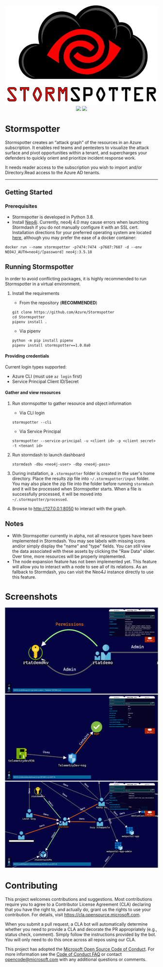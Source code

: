 <p align="center">
    <img src="misc/stormspotter.png" /><br>
    <img src="https://img.shields.io/badge/Version-1.0.0a-red" />
    <img src="https://img.shields.io/badge/python-3.8-success" />
</p>

# Stormspotter

Stormspotter creates an “attack graph” of the resources in an Azure subscription. It enables red teams and pentesters to visualize the attack surface and pivot opportunities within a tenant, and supercharges your defenders to quickly orient and prioritize incident response work.  

It needs reader access to the subscription you wish to import and/or Directory.Read access to the Azure AD tenants. 

---

## Getting Started

### Prerequisites

- Stormspotter is developed in Python 3.8.
- Install [Neo4j](https://neo4j.com/download/). Currently, neo4j 4.0 may cause errors when launching Stormdash if you do not manually configure it with an SSL cert. Installation directions for your preferred operating system are located [here](https://neo4j.com/docs/operations-manual/current/installation/), although you may prefer the ease of a docker container:

```
docker run --name stormspotter -p7474:7474 -p7687:7687 -d --env NEO4J_AUTH=neo4j/[password] neo4j:3.5.18
```

## Running Stormspotter
In order to avoid conflicting packages, it is highly recommended to run Stormspotter in a virtual environment. 

1. Install the requirements

    - From the repository (**RECOMMENDED**)
    ```
    git clone https://github.com/Azure/Stormspotter
    cd Stormspotter
    pipenv install .
    ```

    - Via pipenv
    ```
    python -m pip install pipenv
    pipenv install stormspotter==1.0.0a0
    ```

#### Providing credentials
Current login types supported: 

- Azure CLI (must use `az login` first)
- Service Principal Client ID/Secret

#### Gather and view resources

1. Run stormspotter to gather resource and object information
   
    - Via CLI login
    ```
    stormspotter --cli
    ```

    - Via Service Principal
    ```
    stormspotter --service-principal -u <client id> -p <client secret> -t <tenant id>
    ```
    
2. Run stormdash to launch dashboard
    ```
    stormdash -dbu <neo4j-user> -dbp <neo4j-pass>
    ```

3. During installation, a `.stormspotter` folder is created in the user's home directory. Place the results zip file into `~/.stormspotter/input` folder. You may also place the zip file into the folder before running `stormdash` and it will be processed when Stormspotter starts. When a file is successfully processed, it will be moved into `~/.stormspotter/processed`.

4. Browse to http://127.0.0.1:8050 to interact with the graph. 
   

## Notes
- With Stormspotter currently in alpha, not all resource types have been implemented in Stormdash. You may see labels with missing icons and/or simply display the "name" and "type" fields. You can still view the data associated with these assets by clicking the "Raw Data" slider. Over time, more resources will be properly implemented.
- The node expansion feature has not been implemented yet. This feature will allow you to interact with a node to see all of its relations. As an fallback to Stormdash, you can visit the Neo4J instance directly to use this feature.
  
# Screenshots

![Screenshot1](misc/screenshot1.png)
![Screenshot2](misc/screenshot2.png)
![Screenshot3](misc/screenshot3.png)


# Contributing

This project welcomes contributions and suggestions.  Most contributions require you to agree to a
Contributor License Agreement (CLA) declaring that you have the right to, and actually do, grant us
the rights to use your contribution. For details, visit https://cla.opensource.microsoft.com.

When you submit a pull request, a CLA bot will automatically determine whether you need to provide
a CLA and decorate the PR appropriately (e.g., status check, comment). Simply follow the instructions
provided by the bot. You will only need to do this once across all repos using our CLA.

This project has adopted the [Microsoft Open Source Code of Conduct](https://opensource.microsoft.com/codeofconduct/).
For more information see the [Code of Conduct FAQ](https://opensource.microsoft.com/codeofconduct/faq/) or
contact [opencode@microsoft.com](mailto:opencode@microsoft.com) with any additional questions or comments.
